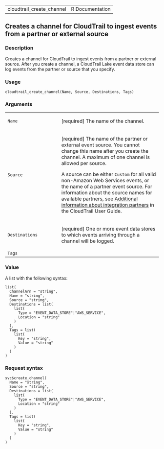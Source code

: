 <table style="width: 100%;">
<tbody>
<tr class="odd">
<td>cloudtrail_create_channel</td>
<td style="text-align: right;">R Documentation</td>
</tr>
</tbody>
</table>

## Creates a channel for CloudTrail to ingest events from a partner or external source

### Description

Creates a channel for CloudTrail to ingest events from a partner or
external source. After you create a channel, a CloudTrail Lake event
data store can log events from the partner or source that you specify.

### Usage

    cloudtrail_create_channel(Name, Source, Destinations, Tags)

### Arguments

<table>
<colgroup>
<col style="width: 35%" />
<col style="width: 65%" />
</colgroup>
<tbody>
<tr class="odd">
<td><code id="cloudtrail_create_channel_:_Name">Name</code></td>
<td><p>[required] The name of the channel.</p></td>
</tr>
<tr class="even">
<td><code id="cloudtrail_create_channel_:_Source">Source</code></td>
<td><p>[required] The name of the partner or external event source. You
cannot change this name after you create the channel. A maximum of one
channel is allowed per source.</p>
<p>A source can be either <code>Custom</code> for all valid non-Amazon
Web Services events, or the name of a partner event source. For
information about the source names for available partners, see <a
href="https://docs.aws.amazon.com/awscloudtrail/latest/userguide/query-event-data-store-integration.html#cloudtrail-lake-partner-information">Additional
information about integration partners</a> in the CloudTrail User
Guide.</p></td>
</tr>
<tr class="odd">
<td><code
id="cloudtrail_create_channel_:_Destinations">Destinations</code></td>
<td><p>[required] One or more event data stores to which events arriving
through a channel will be logged.</p></td>
</tr>
<tr class="even">
<td><code id="cloudtrail_create_channel_:_Tags">Tags</code></td>
<td></td>
</tr>
</tbody>
</table>

### Value

A list with the following syntax:

    list(
      ChannelArn = "string",
      Name = "string",
      Source = "string",
      Destinations = list(
        list(
          Type = "EVENT_DATA_STORE"|"AWS_SERVICE",
          Location = "string"
        )
      ),
      Tags = list(
        list(
          Key = "string",
          Value = "string"
        )
      )
    )

### Request syntax

    svc$create_channel(
      Name = "string",
      Source = "string",
      Destinations = list(
        list(
          Type = "EVENT_DATA_STORE"|"AWS_SERVICE",
          Location = "string"
        )
      ),
      Tags = list(
        list(
          Key = "string",
          Value = "string"
        )
      )
    )

